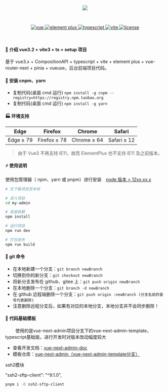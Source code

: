 <div align="center">
    <p>&nbsp;</p>
	<img src="public/favicon.ico">
    <p>&nbsp;</p>
	<p align="center">
	    <a href="https://v3.vuejs.org/" target="_blank">
	        <img src="https://img.shields.io/badge/vue.js-vue3.x-green" alt="vue">
	    </a>
	    <a href="https://element-plus.gitee.io/#/zh-CN/component/changelog" target="_blank">
	        <img src="https://img.shields.io/badge/element--plus-%3E2.0.0-blue" alt="element plus">
	    </a>
		<a href="https://www.tslang.cn/" target="_blank">
	        <img src="https://img.shields.io/badge/typescript-%3E4.0.0-blue" alt="typescript">
	    </a>
		<a href="https://vitejs.dev/" target="_blank">
		    <img src="https://img.shields.io/badge/vite-%3E3.0.0-yellow" alt="vite">
		</a>
		<a href="https://gitee.com/lyt-top/vue-next-admin/blob/master/LICENSE" target="_blank">
		    <img src="https://img.shields.io/badge/license-MIT-success" alt="license">
		</a>
	</p>
	<p>&nbsp;</p>
</div>

#### 🌈 介绍 vue3.2 + vite3 + ts + setup 项目

基于 vue3.x + CompositionAPI + typescript + vite + element plus + vue-router-next + pinia + vueuse，后台前端项目代码。

#### 🚧 安装 cnpm、yarn

- 复制代码(桌面 cmd 运行) `npm install -g cnpm --registry=https://registry.npm.taobao.org`
- 复制代码(桌面 cmd 运行) `npm install -g yarn`

#### 🏭 环境支持

| Edge      | Firefox      | Chrome      | Safari      |
| --------- | ------------ | ----------- | ----------- |
| Edge ≥ 79 | Firefox ≥ 78 | Chrome ≥ 64 | Safari ≥ 12 |

> 由于 Vue3 不再支持 IE11，故而 ElementPlus 也不支持 IE11 及之前版本。

#### ⚡ 使用说明

使用包管理器（ npm、yarn 或 pnpm）进行安装&emsp;<a href="http://nodejs.cn/" target="_blank">node 版本 > 12xx.xx.x</a>

```bash
# 先下载项目至本地

# 进入项目
cd my-admin

# 安装依赖
npm install

# 运行项目
npm run dev

# 打包发布
npm run build
```

#### 🍉 git 命令

- 在本地新建一个分支：`git branch newBranch`
- 切换到你的新分支：`git checkout newBranch`
- 将新分支发布在 github、gitee 上：`git push origin newBranch`
- 在本地删除一个分支：`git branch -d newBranch`
- 在 github 远程端删除一个分支：`git push origin :newBranch (分支名前的冒号代表删除)`
- 注意删除远程分支后，如果有对应的本地分支，本地分支并不会同步删除！

#### 💯 代码基础模板

&emsp;&emsp; 使用的是vue-next-admin项目分支下的vue-next-admin-template，typescript基础版，进行开发时对版本改动幅度较大
- 查看开发文档：<a href="https://lyt-top.gitee.io/vue-next-admin-doc-preview" target="_blank">vue-next-admin-doc</a>
- 模板仓库：<a href="https://gitee.com/lyt-top/vue-next-admin/tree/vue-next-admin-template/">vue-next-admin（vue-next-admin-template分支）</a>

ssh2模块

"ssh2-sftp-client": "^9.1.0",

```bash
pnpm i -D ssh2-sftp-client
```
